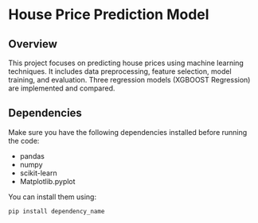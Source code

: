 # House Price Prediction Model

## Overview

This project focuses on predicting house prices using machine learning techniques. It includes data preprocessing, feature selection, model training, and evaluation. Three regression models (XGBOOST Regression) are implemented and compared.

## Dependencies

Make sure you have the following dependencies installed before running the code:

- pandas
- numpy
- scikit-learn
- Matplotlib.pyplot


You can install them using:

```bash
pip install dependency_name
